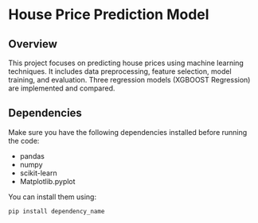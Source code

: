 # House Price Prediction Model

## Overview

This project focuses on predicting house prices using machine learning techniques. It includes data preprocessing, feature selection, model training, and evaluation. Three regression models (XGBOOST Regression) are implemented and compared.

## Dependencies

Make sure you have the following dependencies installed before running the code:

- pandas
- numpy
- scikit-learn
- Matplotlib.pyplot


You can install them using:

```bash
pip install dependency_name
